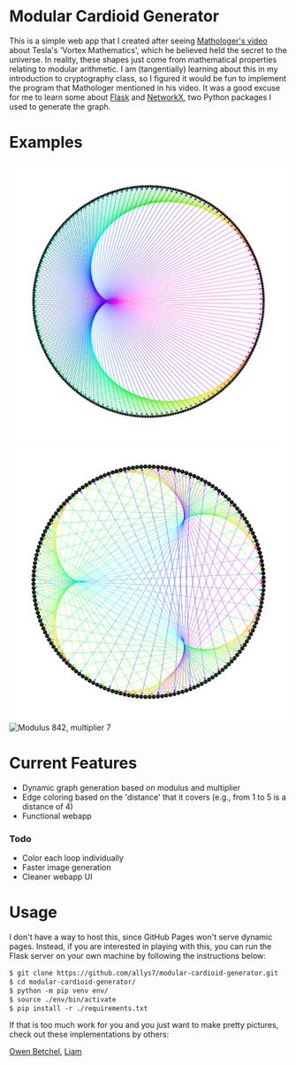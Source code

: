# Modular Cardioid Generator

This is a simple web app that I created after seeing [Mathologer's video](https://youtu.be/6ZrO90AI0c8) about Tesla's 'Vortex Mathematics', which he believed held the secret to the universe.
In reality, these shapes just come from mathematical properties relating to modular arithmetic.
I am (tangentially) learning about this in my introduction to cryptography class, so I figured it would be fun to implement the program that Mathologer mentioned in his video.
It was a good excuse for me to learn some about [Flask](https://palletsprojects.com/p/flask/) and [NetworkX](https://networkx.org/), two Python packages I used to generate the graph.

# Examples

![Modulus 282, multiplier 2](/static/283,2.png)
![Modulus 173, multiplier 4](/static/173,4.png)
![Modulus 842, multiplier 7](/static/842,7.png)

# Current Features

- Dynamic graph generation based on modulus and multiplier
- Edge coloring based on the 'distance' that it covers (e.g., from 1 to 5 is a distance of 4)
- Functional webapp

### Todo

- Color each loop individually
- Faster image generation
- Cleaner webapp UI

# Usage

I don't have a way to host this, since GitHub Pages won't serve dynamic pages. Instead, if you are interested in playing
with this, you can run the Flask server on your own machine by following the instructions below:

~~~
$ git clone https://github.com/allys7/modular-cardioid-generator.git
$ cd modular-cardioid-generator/
$ python -m pip venv env/
$ source ./env/bin/activate
$ pip install -r ./requirements.txt
~~~

If that is too much work for you and you just want to make pretty pictures,
check out these implementations by others:

[Owen Betchel](https://owenbechtel.com/games/times-tables/),
[Liam](https://tiusic.com/vortex.html)